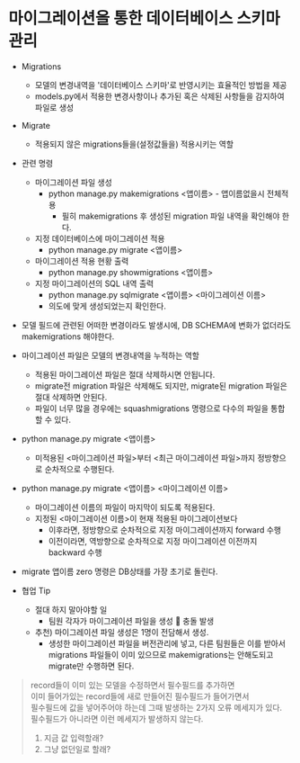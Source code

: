 # 마이그레이션을 통한 데이터베이스 스키마 관리

- Migrations
    - 모델의 변경내역을 '데이터베이스 스키마'로 반영시키는 효율적인 방법을 제공
    - models.py에서 적용한 변경사항이나 추가된 혹은 삭제된 사항들을 감지하여 파일로 생성
- Migrate
    - 적용되지 않은 migrations들을(설정값들을) 적용시키는 역할
- 관련 명령
    - 마이그레이션 파일 생성
        - python manage.py makemigrations <앱이름> - 앱이름없을시 전체적용
            - 필히 makemigrations 후 생성된 migration 파일 내역을 확인해야 한다.
    - 지정 데이터베이스에 마이그레이션 적용
        - python manage.py migrate <앱이름>
    - 마이그레이션 적용 현황 출력
        - python manage.py showmigrations <앱이름>
    - 지정 마이그레이션의 SQL 내역 출력
        - python manage.py sqlmigrate <앱이름> <마이그레이션 이름>
        - 의도에 맞게 생성되었는지 확인한다.

- 모델 필드에 관련된 어떠한 변경이라도 발생시에, DB SCHEMA에 변화가 없더라도 makemigrations 해야한다.
- 마이그레이션 파일은 모델의 변경내역을 누적하는 역할
    - 적용된 마이그레이션 파일은 절대 삭제하시면 안됩니다.
    - migrate전 migration 파일은 삭제해도 되지만, migrate된 migration 파일은 절대 삭제하면 안된다.
    - 파일이 너무 많을 경우에는 squashmigrations 명령으로 다수의 파일을 통합할 수 있다.
- python manage.py migrate <앱이름>
    - 미적용된 <마이그레이션 파일>부터 <최근 마이그레이션 파일>까지 정방향으로 순차적으로 수행된다.
- python manage.py migrate <앱이름> <마이그레이션 이름>
    - 마이그레이션 이름의 파일이 마지막이 되도록 적용된다.
    - 지정된 <마이그레이션 이름>이 현재 적용된 마이그레이션보다
        - 이후라면, 정방향으로 순차적으로 지정 마이그레이션까지 forward 수행
        - 이전이라면, 역방향으로 순차적으로 지정 마이그레이션 이전까지 backward 수행    
- migrate 앱이름 zero 명령은 DB상태를 가장 초기로 돌린다.

- 협업 Tip
    - 절대 하지 말아야할 일
        - 팀원 각자가 마이그레이션 파일을 생성  충돌 발생
    - 추천) 마이그레이션 파일 생성은 1명이 전담해서 생성.
        - 생성한 마이그레이션 파일을 버전관리에 넣고, 다른 팀원들은 이를 받아서<br>
         migrations 파일들이 이미 있으므로 makemigrations는 안해도되고 migrate만 수행하면 된다.

> record들이 이미 있는 모델을 수정하면서 필수필드를 추가하면<br>
이미 들어가있는 record들에 새로 만들어진 필수필드가 들어가면서<br>
필수필드에 값을 넣어주어야 하는데 그때 발생하는 2가지 오류 메세지가 있다.<br>
필수필드가 아니라면 이런 메세지가 발생하지 않는다.
> 1. 지금 값 입력할래?
> 2. 그냥 없던일로 할래?<br>
 